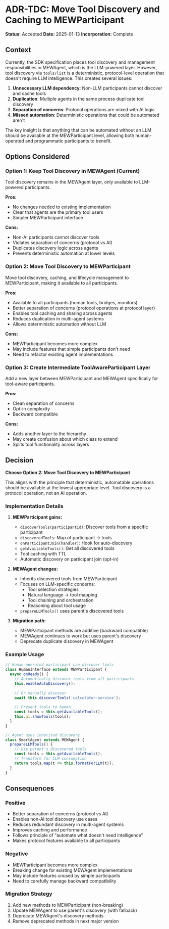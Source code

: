 # ADR-TDC: Move Tool Discovery and Caching to MEWParticipant

**Status:** Accepted
**Date:** 2025-01-13
**Incorporation:** Complete

## Context

Currently, the SDK specification places tool discovery and management responsibilities in MEWAgent, which is the LLM-powered layer. However, tool discovery via `tools/list` is a deterministic, protocol-level operation that doesn't require LLM intelligence. This creates several issues:

1. **Unnecessary LLM dependency**: Non-LLM participants cannot discover and cache tools
2. **Duplication**: Multiple agents in the same process duplicate tool discovery
3. **Separation of concerns**: Protocol operations are mixed with AI logic
4. **Missed automation**: Deterministic operations that could be automated aren't

The key insight is that anything that can be automated without an LLM should be available at the MEWParticipant level, allowing both human-operated and programmatic participants to benefit.

## Options Considered

### Option 1: Keep Tool Discovery in MEWAgent (Current)

Tool discovery remains in the MEWAgent layer, only available to LLM-powered participants.

**Pros:**
- No changes needed to existing implementation
- Clear that agents are the primary tool users
- Simpler MEWParticipant interface

**Cons:**
- Non-AI participants cannot discover tools
- Violates separation of concerns (protocol vs AI)
- Duplicates discovery logic across agents
- Prevents deterministic automation at lower levels

### Option 2: Move Tool Discovery to MEWParticipant

Move tool discovery, caching, and lifecycle management to MEWParticipant, making it available to all participants.

**Pros:**
- Available to all participants (human tools, bridges, monitors)
- Better separation of concerns (protocol operations at protocol layer)
- Enables tool caching and sharing across agents
- Reduces duplication in multi-agent systems
- Allows deterministic automation without LLM

**Cons:**
- MEWParticipant becomes more complex
- May include features that simple participants don't need
- Need to refactor existing agent implementations

### Option 3: Create Intermediate ToolAwareParticipant Layer

Add a new layer between MEWParticipant and MEWAgent specifically for tool-aware participants.

**Pros:**
- Clean separation of concerns
- Opt-in complexity
- Backward compatible

**Cons:**
- Adds another layer to the hierarchy
- May create confusion about which class to extend
- Splits tool functionality across layers

## Decision

**Choose Option 2: Move Tool Discovery to MEWParticipant**

This aligns with the principle that deterministic, automatable operations should be available at the lowest appropriate level. Tool discovery is a protocol operation, not an AI operation.

### Implementation Details

1. **MEWParticipant gains:**
   - `discoverTools(participantId)`: Discover tools from a specific participant
   - `discoveredTools`: Map of participant → tools
   - `onParticipantJoin(handler)`: Hook for auto-discovery
   - `getAvailableTools()`: Get all discovered tools
   - Tool caching with TTL
   - Automatic discovery on participant join (opt-in)

2. **MEWAgent changes:**
   - Inherits discovered tools from MEWParticipant
   - Focuses on LLM-specific concerns:
     - Tool selection strategies
     - Natural language → tool mapping
     - Tool chaining and orchestration
     - Reasoning about tool usage
   - `prepareLLMTools()` uses parent's discovered tools

3. **Migration path:**
   - MEWParticipant methods are additive (backward compatible)
   - MEWAgent continues to work but uses parent's discovery
   - Deprecate duplicate discovery in MEWAgent

### Example Usage

```typescript
// Human-operated participant can discover tools
class HumanInterface extends MEWParticipant {
  async onReady() {
    // Automatically discover tools from all participants
    this.enableAutoDiscovery();
    
    // Or manually discover
    await this.discoverTools('calculator-service');
    
    // Present tools to human
    const tools = this.getAvailableTools();
    this.ui.showTools(tools);
  }
}

// Agent uses inherited discovery
class SmartAgent extends MEWAgent {
  prepareLLMTools() {
    // Use parent's discovered tools
    const tools = this.getAvailableTools();
    // Transform for LLM consumption
    return tools.map(t => this.formatForLLM(t));
  }
}
```

## Consequences

### Positive
- Better separation of concerns (protocol vs AI)
- Enables non-AI tool discovery use cases
- Reduces redundant discovery in multi-agent systems
- Improves caching and performance
- Follows principle of "automate what doesn't need intelligence"
- Makes protocol features available to all participants

### Negative
- MEWParticipant becomes more complex
- Breaking change for existing MEWAgent implementations
- May include features unused by simple participants
- Need to carefully manage backward compatibility

### Migration Strategy
1. Add new methods to MEWParticipant (non-breaking)
2. Update MEWAgent to use parent's discovery (with fallback)
3. Deprecate MEWAgent's discovery methods
4. Remove deprecated methods in next major version